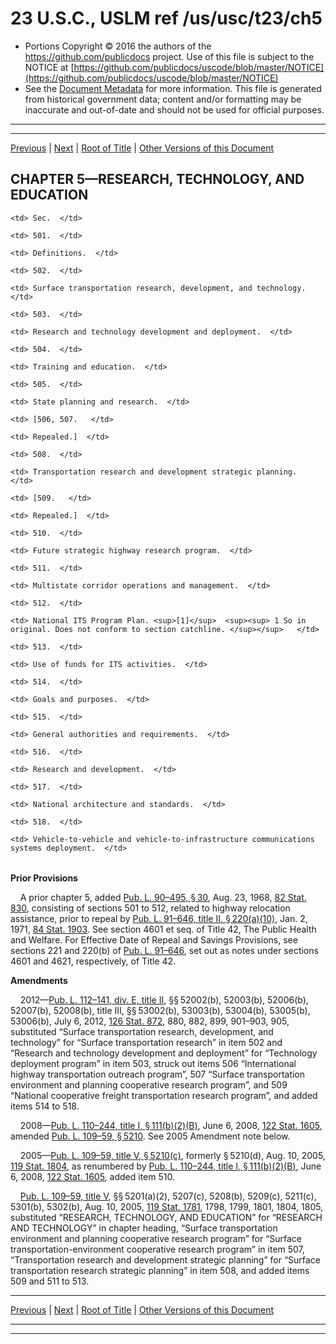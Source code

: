 ---
---

# 23 U.S.C., USLM ref /us/usc/t23/ch5

* Portions Copyright © 2016 the authors of the https://github.com/publicdocs project.
  Use of this file is subject to the NOTICE at [https://github.com/publicdocs/uscode/blob/master/NOTICE](https://github.com/publicdocs/uscode/blob/master/NOTICE)
* See the [Document Metadata](././../../../..//README.md) for more information.
  This file is generated from historical government data; content and/or formatting may be inaccurate and out-of-date and should not be used for official purposes.

----------
----------

[Previous](./../../../..//us/usc/t23/ch4/m__us_usc_t23_s412.md) | [Next](./../../../..//us/usc/t23/ch5/m__us_usc_t23_s501.md) | [Root of Title](./../../../../) | [Other Versions of this Document](https://publicdocs.github.io/go/links?ns=uslm&ref=%2Fus%2Fusc%2Ft23%2Fch5)

## CHAPTER 5—RESEARCH, TECHNOLOGY, AND EDUCATION

<table>

  <tr>

    <td> Sec.  </td>

  </tr>

  <tr>

    <td> 501.  </td>

    <td> Definitions.  </td>

  </tr>

  <tr>

    <td> 502.  </td>

    <td> Surface transportation research, development, and technology.  </td>

  </tr>

  <tr>

    <td> 503.  </td>

    <td> Research and technology development and deployment.  </td>

  </tr>

  <tr>

    <td> 504.  </td>

    <td> Training and education.  </td>

  </tr>

  <tr>

    <td> 505.  </td>

    <td> State planning and research.  </td>

  </tr>

  <tr>

    <td> [506, 507.   </td>

    <td> Repealed.]  </td>

  </tr>

  <tr>

    <td> 508.  </td>

    <td> Transportation research and development strategic planning.  </td>

  </tr>

  <tr>

    <td> [509.   </td>

    <td> Repealed.]  </td>

  </tr>

  <tr>

    <td> 510.  </td>

    <td> Future strategic highway research program.  </td>

  </tr>

  <tr>

    <td> 511.  </td>

    <td> Multistate corridor operations and management.  </td>

  </tr>

  <tr>

    <td> 512.  </td>

    <td> National ITS Program Plan. <sup>[1]</sup>  <sup><sup> 1 So in original. Does not conform to section catchline. </sup></sup>   </td>

  </tr>

  <tr>

    <td> 513.  </td>

    <td> Use of funds for ITS activities.  </td>

  </tr>

  <tr>

    <td> 514.  </td>

    <td> Goals and purposes.  </td>

  </tr>

  <tr>

    <td> 515.  </td>

    <td> General authorities and requirements.  </td>

  </tr>

  <tr>

    <td> 516.  </td>

    <td> Research and development.  </td>

  </tr>

  <tr>

    <td> 517.  </td>

    <td> National architecture and standards.  </td>

  </tr>

  <tr>

    <td> 518.  </td>

    <td> Vehicle-to-vehicle and vehicle-to-infrastructure communications systems deployment.  </td>

  </tr>

</table>

 __Prior Provisions__ 

    A prior chapter 5, added [Pub. L. 90–495, § 30][/us/pl/90/495/s30], Aug. 23, 1968, [82 Stat. 830][/us/stat/82/830], consisting of sections 501 to 512, related to highway relocation assistance, prior to repeal by [Pub. L. 91–646, title II, § 220(a)(10)][/us/pl/91/646/s220/a/10], Jan. 2, 1971, [84 Stat. 1903][/us/stat/84/1903]. See section 4601 et seq. of Title 42, The Public Health and Welfare. For Effective Date of Repeal and Savings Provisions, see sections 221 and 220(b) of [Pub. L. 91–646][/us/pl/91/646], set out as notes under sections 4601 and 4621, respectively, of Title 42.

 __Amendments__ 

    2012—[Pub. L. 112–141, div. E, title II][/us/pl/112/141], §§ 52002(b), 52003(b), 52006(b), 52007(b), 52008(b), title III, §§ 53002(b), 53003(b), 53004(b), 53005(b), 53006(b), July 6, 2012, [126 Stat. 872][/us/stat/126/872], 880, 882, 899, 901–903, 905, substituted “Surface transportation research, development, and technology” for “Surface transportation research” in item 502 and “Research and technology development and deployment” for “Technology deployment program” in item 503, struck out items 506 “International highway transportation outreach program”, 507 “Surface transportation environment and planning cooperative research program”, and 509 “National cooperative freight transportation research program”, and added items 514 to 518.

    2008—[Pub. L. 110–244, title I, § 111(b)(2)(B)][/us/pl/110/244/s111/b/2/B], June 6, 2008, [122 Stat. 1605][/us/stat/122/1605], amended [Pub. L. 109–59, § 5210][/us/pl/109/59/s5210]. See 2005 Amendment note below.

    2005—[Pub. L. 109–59, title V, § 5210(c)][/us/pl/109/59/s5210/c], formerly § 5210(d), Aug. 10, 2005, [119 Stat. 1804][/us/stat/119/1804], as renumbered by [Pub. L. 110–244, title I, § 111(b)(2)(B)][/us/pl/110/244/s111/b/2/B], June 6, 2008, [122 Stat. 1605][/us/stat/122/1605], added item 510.

    [Pub. L. 109–59, title V][/us/pl/109/59], §§ 5201(a)(2), 5207(c), 5208(b), 5209(c), 5211(c), 5301(b), 5302(b), Aug. 10, 2005, [119 Stat. 1781][/us/stat/119/1781], 1798, 1799, 1801, 1804, 1805, substituted “RESEARCH, TECHNOLOGY, AND EDUCATION” for “RESEARCH AND TECHNOLOGY” in chapter heading, “Surface transportation environment and planning cooperative research program” for “Surface transportation-environment cooperative research program” in item 507, “Transportation research and development strategic planning” for “Surface transportation research strategic planning” in item 508, and added items 509 and 511 to 513.

----------

[Previous](./../../../..//us/usc/t23/ch4/m__us_usc_t23_s412.md) | [Next](./../../../..//us/usc/t23/ch5/m__us_usc_t23_s501.md) | [Root of Title](./../../../../) | [Other Versions of this Document](https://publicdocs.github.io/go/links?ns=uslm&ref=%2Fus%2Fusc%2Ft23%2Fch5)

----------
----------

[/us/pl/90/495/s30]: https://publicdocs.github.io/go/links?ns=uslm&ref=%2Fus%2Fpl%2F90%2F495%2Fs30
[/us/stat/82/830]: https://publicdocs.github.io/go/links?ns=uslm&ref=%2Fus%2Fstat%2F82%2F830
[/us/pl/91/646/s220/a/10]: https://publicdocs.github.io/go/links?ns=uslm&ref=%2Fus%2Fpl%2F91%2F646%2Fs220%2Fa%2F10
[/us/stat/84/1903]: https://publicdocs.github.io/go/links?ns=uslm&ref=%2Fus%2Fstat%2F84%2F1903
[/us/pl/91/646]: https://publicdocs.github.io/go/links?ns=uslm&ref=%2Fus%2Fpl%2F91%2F646
[/us/pl/112/141]: https://publicdocs.github.io/go/links?ns=uslm&ref=%2Fus%2Fpl%2F112%2F141
[/us/stat/126/872]: https://publicdocs.github.io/go/links?ns=uslm&ref=%2Fus%2Fstat%2F126%2F872
[/us/pl/110/244/s111/b/2/B]: https://publicdocs.github.io/go/links?ns=uslm&ref=%2Fus%2Fpl%2F110%2F244%2Fs111%2Fb%2F2%2FB
[/us/stat/122/1605]: https://publicdocs.github.io/go/links?ns=uslm&ref=%2Fus%2Fstat%2F122%2F1605
[/us/pl/109/59/s5210]: https://publicdocs.github.io/go/links?ns=uslm&ref=%2Fus%2Fpl%2F109%2F59%2Fs5210
[/us/pl/109/59/s5210/c]: https://publicdocs.github.io/go/links?ns=uslm&ref=%2Fus%2Fpl%2F109%2F59%2Fs5210%2Fc
[/us/stat/119/1804]: https://publicdocs.github.io/go/links?ns=uslm&ref=%2Fus%2Fstat%2F119%2F1804
[/us/pl/110/244/s111/b/2/B]: https://publicdocs.github.io/go/links?ns=uslm&ref=%2Fus%2Fpl%2F110%2F244%2Fs111%2Fb%2F2%2FB
[/us/stat/122/1605]: https://publicdocs.github.io/go/links?ns=uslm&ref=%2Fus%2Fstat%2F122%2F1605
[/us/pl/109/59]: https://publicdocs.github.io/go/links?ns=uslm&ref=%2Fus%2Fpl%2F109%2F59
[/us/stat/119/1781]: https://publicdocs.github.io/go/links?ns=uslm&ref=%2Fus%2Fstat%2F119%2F1781


